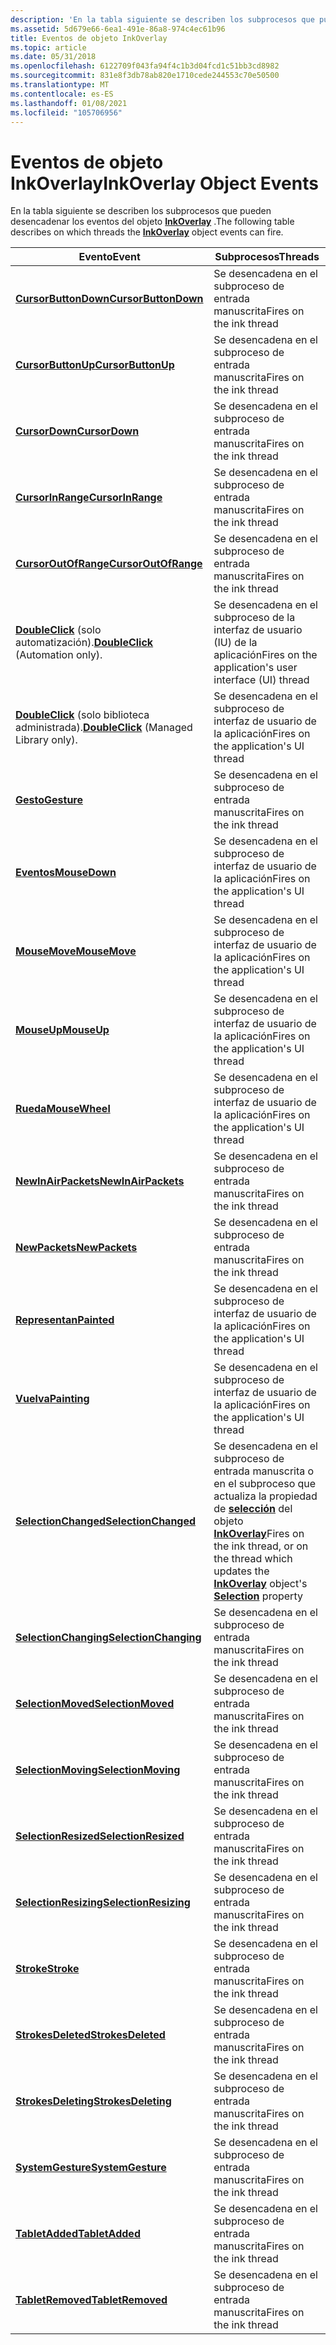 ```yaml
---
description: 'En la tabla siguiente se describen los subprocesos que pueden desencadenar los eventos del objeto InkOverlay. EventThreadsCursorButtonDownFires en el threadCursorButtonUpFires de entrada manuscrita en el threadCursorDownFires de entrada manuscrita en el threadCursorInRangeFires de entrada manuscrita en el threadCursorOutOfRangeFires de entrada manuscrita (solo automatización). Se activa en la interfaz de usuario (UI) de la aplicación threadDoubleClick (solo biblioteca administrada). Se activa en la interfaz de usuario threadGestureFires de la aplicación en el threadMouseDownFires de entrada de lápiz de la interfaz de usuario de la aplicación threadMouseMoveFires en la interfaz de usuario de la aplicación threadMouseUpFires en la interfaz de usuario de la aplicación threadMouseWheelFires en la interfaz de usuario de la aplicación threadNewInAirPacketsFires en el subproceso de entrada manuscrita threadNewPacketsFires en la interfaz de usuario de la aplicación threadPaintedFires o bien, en el subproceso, se actualiza la selección del objeto InkOverlay propertySelectionChangingFires en el threadSelectionMovedFires de entrada manuscrita en el threadSelectionMovingFires de entrada manuscrita en el threadSelectionResizedFires de entrada manuscrita en la entrada threadSelectionResizingFires threadStrokeFires de entrada manuscrita en el threadStrokesDeletedFires de entrada manuscrita en el threadStrokesDeletingFires de entrada manuscrita en el threadSystemGestureFires de entrada manuscrita en el threadTabletAddedFires de entrada manuscrita en el subproceso de entrada manuscrita '
ms.assetid: 5d679e66-6ea1-491e-86a8-974c4ec61b96
title: Eventos de objeto InkOverlay
ms.topic: article
ms.date: 05/31/2018
ms.openlocfilehash: 6122709f043fa94f4c1b3d04fcd1c51bb3cd8982
ms.sourcegitcommit: 831e8f3db78ab820e1710cede244553c70e50500
ms.translationtype: MT
ms.contentlocale: es-ES
ms.lasthandoff: 01/08/2021
ms.locfileid: "105706956"
---
```

# <a name="inkoverlay-object-events"></a><span data-ttu-id="d29fd-103">Eventos de objeto InkOverlay</span><span class="sxs-lookup"><span data-stu-id="d29fd-103">InkOverlay Object Events</span></span>

<span data-ttu-id="d29fd-104">En la tabla siguiente se describen los subprocesos que pueden desencadenar los eventos del objeto [**InkOverlay**](inkoverlay-class.md) .</span><span class="sxs-lookup"><span data-stu-id="d29fd-104">The following table describes on which threads the [**InkOverlay**](inkoverlay-class.md) object events can fire.</span></span>



| <span data-ttu-id="d29fd-105">Evento</span><span class="sxs-lookup"><span data-stu-id="d29fd-105">Event</span></span>                                                                             | <span data-ttu-id="d29fd-106">Subprocesos</span><span class="sxs-lookup"><span data-stu-id="d29fd-106">Threads</span></span>                                                                                                                                                                   |
|-----------------------------------------------------------------------------------|---------------------------------------------------------------------------------------------------------------------------------------------------------------------------|
| [<span data-ttu-id="d29fd-107">**CursorButtonDown**</span><span class="sxs-lookup"><span data-stu-id="d29fd-107">**CursorButtonDown**</span></span>](inkoverlay-cursorbuttondown.md)                           | <span data-ttu-id="d29fd-108">Se desencadena en el subproceso de entrada manuscrita</span><span class="sxs-lookup"><span data-stu-id="d29fd-108">Fires on the ink thread</span></span><br/>                                                                                                                                        |
| [<span data-ttu-id="d29fd-109">**CursorButtonUp**</span><span class="sxs-lookup"><span data-stu-id="d29fd-109">**CursorButtonUp**</span></span>](inkoverlay-cursorbuttonup.md)                               | <span data-ttu-id="d29fd-110">Se desencadena en el subproceso de entrada manuscrita</span><span class="sxs-lookup"><span data-stu-id="d29fd-110">Fires on the ink thread</span></span><br/>                                                                                                                                        |
| [<span data-ttu-id="d29fd-111">**CursorDown**</span><span class="sxs-lookup"><span data-stu-id="d29fd-111">**CursorDown**</span></span>](inkoverlay-cursordown.md)                                       | <span data-ttu-id="d29fd-112">Se desencadena en el subproceso de entrada manuscrita</span><span class="sxs-lookup"><span data-stu-id="d29fd-112">Fires on the ink thread</span></span><br/>                                                                                                                                        |
| [<span data-ttu-id="d29fd-113">**CursorInRange**</span><span class="sxs-lookup"><span data-stu-id="d29fd-113">**CursorInRange**</span></span>](inkoverlay-cursorinrange.md)                                 | <span data-ttu-id="d29fd-114">Se desencadena en el subproceso de entrada manuscrita</span><span class="sxs-lookup"><span data-stu-id="d29fd-114">Fires on the ink thread</span></span><br/>                                                                                                                                        |
| [<span data-ttu-id="d29fd-115">**CursorOutOfRange**</span><span class="sxs-lookup"><span data-stu-id="d29fd-115">**CursorOutOfRange**</span></span>](inkoverlay-cursoroutofrange.md)                           | <span data-ttu-id="d29fd-116">Se desencadena en el subproceso de entrada manuscrita</span><span class="sxs-lookup"><span data-stu-id="d29fd-116">Fires on the ink thread</span></span><br/>                                                                                                                                        |
| <span data-ttu-id="d29fd-117">[**DoubleClick**](inkoverlay-doubleclick.md) (solo automatización).</span><span class="sxs-lookup"><span data-stu-id="d29fd-117">[**DoubleClick**](inkoverlay-doubleclick.md) (Automation only).</span></span>                  | <span data-ttu-id="d29fd-118">Se desencadena en el subproceso de la interfaz de usuario (IU) de la aplicación</span><span class="sxs-lookup"><span data-stu-id="d29fd-118">Fires on the application's user interface (UI) thread</span></span><br/>                                                                                                          |
| <span data-ttu-id="d29fd-119">[**DoubleClick**](/previous-versions/ms567634(v=vs.100)) (solo biblioteca administrada).</span><span class="sxs-lookup"><span data-stu-id="d29fd-119">[**DoubleClick**](/previous-versions/ms567634(v=vs.100)) (Managed Library only).</span></span> | <span data-ttu-id="d29fd-120">Se desencadena en el subproceso de interfaz de usuario de la aplicación</span><span class="sxs-lookup"><span data-stu-id="d29fd-120">Fires on the application's UI thread</span></span><br/>                                                                                                                           |
| [<span data-ttu-id="d29fd-121">**Gesto**</span><span class="sxs-lookup"><span data-stu-id="d29fd-121">**Gesture**</span></span>](inkoverlay-gesture.md)                                             | <span data-ttu-id="d29fd-122">Se desencadena en el subproceso de entrada manuscrita</span><span class="sxs-lookup"><span data-stu-id="d29fd-122">Fires on the ink thread</span></span><br/>                                                                                                                                        |
| [<span data-ttu-id="d29fd-123">**Eventos**</span><span class="sxs-lookup"><span data-stu-id="d29fd-123">**MouseDown**</span></span>](inkoverlay-mousedown.md)                                         | <span data-ttu-id="d29fd-124">Se desencadena en el subproceso de interfaz de usuario de la aplicación</span><span class="sxs-lookup"><span data-stu-id="d29fd-124">Fires on the application's UI thread</span></span><br/>                                                                                                                           |
| [<span data-ttu-id="d29fd-125">**MouseMove**</span><span class="sxs-lookup"><span data-stu-id="d29fd-125">**MouseMove**</span></span>](inkoverlay-mousemove.md)                                         | <span data-ttu-id="d29fd-126">Se desencadena en el subproceso de interfaz de usuario de la aplicación</span><span class="sxs-lookup"><span data-stu-id="d29fd-126">Fires on the application's UI thread</span></span><br/>                                                                                                                           |
| [<span data-ttu-id="d29fd-127">**MouseUp**</span><span class="sxs-lookup"><span data-stu-id="d29fd-127">**MouseUp**</span></span>](inkoverlay-mouseup.md)                                             | <span data-ttu-id="d29fd-128">Se desencadena en el subproceso de interfaz de usuario de la aplicación</span><span class="sxs-lookup"><span data-stu-id="d29fd-128">Fires on the application's UI thread</span></span><br/>                                                                                                                           |
| [<span data-ttu-id="d29fd-129">**Rueda**</span><span class="sxs-lookup"><span data-stu-id="d29fd-129">**MouseWheel**</span></span>](inkoverlay-mousewheel.md)                                       | <span data-ttu-id="d29fd-130">Se desencadena en el subproceso de interfaz de usuario de la aplicación</span><span class="sxs-lookup"><span data-stu-id="d29fd-130">Fires on the application's UI thread</span></span><br/>                                                                                                                           |
| [<span data-ttu-id="d29fd-131">**NewInAirPackets**</span><span class="sxs-lookup"><span data-stu-id="d29fd-131">**NewInAirPackets**</span></span>](inkoverlay-newinairpackets.md)                             | <span data-ttu-id="d29fd-132">Se desencadena en el subproceso de entrada manuscrita</span><span class="sxs-lookup"><span data-stu-id="d29fd-132">Fires on the ink thread</span></span><br/>                                                                                                                                        |
| [<span data-ttu-id="d29fd-133">**NewPackets**</span><span class="sxs-lookup"><span data-stu-id="d29fd-133">**NewPackets**</span></span>](inkoverlay-newpackets.md)                                       | <span data-ttu-id="d29fd-134">Se desencadena en el subproceso de entrada manuscrita</span><span class="sxs-lookup"><span data-stu-id="d29fd-134">Fires on the ink thread</span></span><br/>                                                                                                                                        |
| [<span data-ttu-id="d29fd-135">**Representan**</span><span class="sxs-lookup"><span data-stu-id="d29fd-135">**Painted**</span></span>](inkoverlay-painted.md)                                             | <span data-ttu-id="d29fd-136">Se desencadena en el subproceso de interfaz de usuario de la aplicación</span><span class="sxs-lookup"><span data-stu-id="d29fd-136">Fires on the application's UI thread</span></span><br/>                                                                                                                           |
| [<span data-ttu-id="d29fd-137">**Vuelva**</span><span class="sxs-lookup"><span data-stu-id="d29fd-137">**Painting**</span></span>](inkoverlay-painting.md)                                           | <span data-ttu-id="d29fd-138">Se desencadena en el subproceso de interfaz de usuario de la aplicación</span><span class="sxs-lookup"><span data-stu-id="d29fd-138">Fires on the application's UI thread</span></span><br/>                                                                                                                           |
| [<span data-ttu-id="d29fd-139">**SelectionChanged**</span><span class="sxs-lookup"><span data-stu-id="d29fd-139">**SelectionChanged**</span></span>](inkoverlay-selectionchanged.md)                           | <span data-ttu-id="d29fd-140">Se desencadena en el subproceso de entrada manuscrita o en el subproceso que actualiza la propiedad de [**selección**](/windows/desktop/api/msinkaut/nf-msinkaut-iinkoverlay-get_selection) del objeto [**InkOverlay**](inkoverlay-class.md)</span><span class="sxs-lookup"><span data-stu-id="d29fd-140">Fires on the ink thread, or on the thread which updates the [**InkOverlay**](inkoverlay-class.md) object's [**Selection**](/windows/desktop/api/msinkaut/nf-msinkaut-iinkoverlay-get_selection) property</span></span><br/> |
| [<span data-ttu-id="d29fd-141">**SelectionChanging**</span><span class="sxs-lookup"><span data-stu-id="d29fd-141">**SelectionChanging**</span></span>](inkoverlay-selectionchanging.md)                         | <span data-ttu-id="d29fd-142">Se desencadena en el subproceso de entrada manuscrita</span><span class="sxs-lookup"><span data-stu-id="d29fd-142">Fires on the ink thread</span></span><br/>                                                                                                                                        |
| [<span data-ttu-id="d29fd-143">**SelectionMoved**</span><span class="sxs-lookup"><span data-stu-id="d29fd-143">**SelectionMoved**</span></span>](inkoverlay-selectionmoved.md)                               | <span data-ttu-id="d29fd-144">Se desencadena en el subproceso de entrada manuscrita</span><span class="sxs-lookup"><span data-stu-id="d29fd-144">Fires on the ink thread</span></span><br/>                                                                                                                                        |
| [<span data-ttu-id="d29fd-145">**SelectionMoving**</span><span class="sxs-lookup"><span data-stu-id="d29fd-145">**SelectionMoving**</span></span>](inkoverlay-selectionmoving.md)                             | <span data-ttu-id="d29fd-146">Se desencadena en el subproceso de entrada manuscrita</span><span class="sxs-lookup"><span data-stu-id="d29fd-146">Fires on the ink thread</span></span><br/>                                                                                                                                        |
| [<span data-ttu-id="d29fd-147">**SelectionResized**</span><span class="sxs-lookup"><span data-stu-id="d29fd-147">**SelectionResized**</span></span>](inkoverlay-selectionresized.md)                           | <span data-ttu-id="d29fd-148">Se desencadena en el subproceso de entrada manuscrita</span><span class="sxs-lookup"><span data-stu-id="d29fd-148">Fires on the ink thread</span></span><br/>                                                                                                                                        |
| [<span data-ttu-id="d29fd-149">**SelectionResizing**</span><span class="sxs-lookup"><span data-stu-id="d29fd-149">**SelectionResizing**</span></span>](inkoverlay-selectionresizing.md)                         | <span data-ttu-id="d29fd-150">Se desencadena en el subproceso de entrada manuscrita</span><span class="sxs-lookup"><span data-stu-id="d29fd-150">Fires on the ink thread</span></span><br/>                                                                                                                                        |
| [<span data-ttu-id="d29fd-151">**Stroke**</span><span class="sxs-lookup"><span data-stu-id="d29fd-151">**Stroke**</span></span>](inkoverlay-stroke.md)                                               | <span data-ttu-id="d29fd-152">Se desencadena en el subproceso de entrada manuscrita</span><span class="sxs-lookup"><span data-stu-id="d29fd-152">Fires on the ink thread</span></span><br/>                                                                                                                                        |
| [<span data-ttu-id="d29fd-153">**StrokesDeleted**</span><span class="sxs-lookup"><span data-stu-id="d29fd-153">**StrokesDeleted**</span></span>](inkoverlay-strokesdeleted.md)                               | <span data-ttu-id="d29fd-154">Se desencadena en el subproceso de entrada manuscrita</span><span class="sxs-lookup"><span data-stu-id="d29fd-154">Fires on the ink thread</span></span><br/>                                                                                                                                        |
| [<span data-ttu-id="d29fd-155">**StrokesDeleting**</span><span class="sxs-lookup"><span data-stu-id="d29fd-155">**StrokesDeleting**</span></span>](inkoverlay-strokesdeleting.md)                             | <span data-ttu-id="d29fd-156">Se desencadena en el subproceso de entrada manuscrita</span><span class="sxs-lookup"><span data-stu-id="d29fd-156">Fires on the ink thread</span></span><br/>                                                                                                                                        |
| [<span data-ttu-id="d29fd-157">**SystemGesture**</span><span class="sxs-lookup"><span data-stu-id="d29fd-157">**SystemGesture**</span></span>](inkoverlay-systemgesture.md)                                 | <span data-ttu-id="d29fd-158">Se desencadena en el subproceso de entrada manuscrita</span><span class="sxs-lookup"><span data-stu-id="d29fd-158">Fires on the ink thread</span></span><br/>                                                                                                                                        |
| [<span data-ttu-id="d29fd-159">**TabletAdded**</span><span class="sxs-lookup"><span data-stu-id="d29fd-159">**TabletAdded**</span></span>](inkoverlay-tabletadded.md)                                     | <span data-ttu-id="d29fd-160">Se desencadena en el subproceso de entrada manuscrita</span><span class="sxs-lookup"><span data-stu-id="d29fd-160">Fires on the ink thread</span></span><br/>                                                                                                                                        |
| [<span data-ttu-id="d29fd-161">**TabletRemoved**</span><span class="sxs-lookup"><span data-stu-id="d29fd-161">**TabletRemoved**</span></span>](inkoverlay-tabletremoved.md)                                 | <span data-ttu-id="d29fd-162">Se desencadena en el subproceso de entrada manuscrita</span><span class="sxs-lookup"><span data-stu-id="d29fd-162">Fires on the ink thread</span></span><br/>                                                                                                                                        |



 

 

